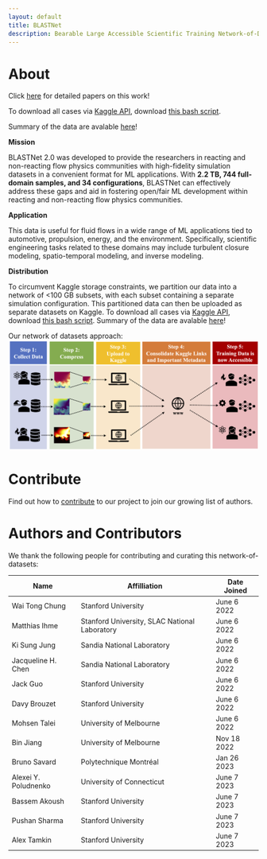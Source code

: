 ```yaml
---
layout: default
title: BLASTNet
description: Bearable Large Accessible Scientific Training Network-of-Datasets
---
```




# About
Click [here](./cite.html) for detailed papers on this work!

To download all cases via [Kaggle API](./tutorial.html), download [this bash script](./assets/bash/batch_download.sh).

Summary of the data are avalable [here](./datasets.html)!

**Mission**

BLASTNet 2.0 was developed to provide the researchers in  reacting and non-reacting flow physics communities with high-fidelity simulation datasets in a convenient format for ML applications. With **2.2 TB, 744 full-domain samples, and 34 configurations**, BLASTNet can effectively address these gaps and aid in fostering open/fair ML development within reacting and non-reacting flow physics communities.

**Application**

This data is useful for fluid flows in a wide range of ML applications tied to automotive, propulsion, energy, and the environment. Specifically, scientific engineering tasks related to these domains may include turbulent closure modeling, spatio-temporal modeling, and inverse modeling.

**Distribution**

To circumvent Kaggle storage constraints, we partition our data into a network of <100 GB subsets, with each subset containing  a separate simulation configuration. This partitioned data can then be uploaded as separate datasets on Kaggle. To download all cases via [Kaggle API](./tutorial.html), download [this bash script](./assets/bash/batch_download.sh). Summary of the data are avalable [here](./datasets.html)!

Our network of datasets approach:
![approach](./assets/img/approach.png)

# Contribute
Find out how to [contribute](./contribute.html) to our project to join our growing list of authors.

# Authors and Contributors

We thank the following people for contributing and curating this network-of-datasets:

| Name      | Affilliation | Date Joined |
| ----------| -----------  | ---------- |
| Wai Tong Chung   | Stanford University   | June 6 2022 |
| Matthias Ihme | Stanford University, SLAC National Laboratory  | June 6 2022 |
| Ki Sung Jung   | Sandia National Laboratory   | June 6 2022 |
| Jacqueline H. Chen | Sandia National Laboratory   | June 6 2022 |
| Jack Guo | Stanford University   | June 6 2022 |
| Davy Brouzet | Stanford University  | June 6 2022 |
| Mohsen Talei | University of Melbourne | June 6 2022 |
| Bin Jiang | University of Melbourne | Nov 18 2022 |
| Bruno Savard | Polytechnique Montréal | Jan 26 2023 |
| Alexei Y. Poludnenko | University of Connecticut  | June 7 2023 |
| Bassem Akoush | Stanford University | June 7 2023 |
| Pushan Sharma | Stanford University | June 7 2023 |
| Alex Tamkin | Stanford University | June 7 2023 |



